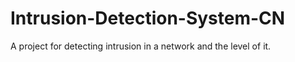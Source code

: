 # Intrusion-Detection-System-CN
A project for detecting intrusion in a network and the level of it.
